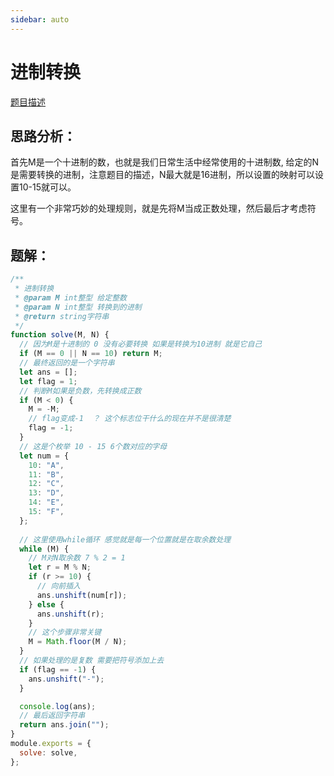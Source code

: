 ```yaml
---
sidebar: auto
---
```


# 进制转换

[题目描述](https://www.nowcoder.com/practice/2cc32b88fff94d7e8fd458b8c7b25ec1?tpId=117&tqId=37836&rp=1&ru=/exam/oj&qru=/exam/oj&sourceUrl=%2Fexam%2Foj%3Fpage%3D1%26pageSize%3D50%26search%3D%26tab%3D%25E7%25AE%2597%25E6%25B3%2595%25E7%25AF%2587%26topicId%3D117&difficulty=undefined&judgeStatus=undefined&tags=&title=)

## 思路分析：

首先M是一个十进制的数，也就是我们日常生活中经常使用的十进制数, 给定的N是需要转换的进制，注意题目的描述，N最大就是16进制，所以设置的映射可以设置10-15就可以。

这里有一个非常巧妙的处理规则，就是先将M当成正数处理，然后最后才考虑符号。


## 题解：
```js
/**
 * 进制转换
 * @param M int整型 给定整数
 * @param N int整型 转换到的进制
 * @return string字符串
 */
function solve(M, N) {
  // 因为M是十进制的 0 没有必要转换 如果是转换为10进制 就是它自己
  if (M == 0 || N == 10) return M;
  // 最终返回的是一个字符串
  let ans = [];
  let flag = 1;
  // 判断M如果是负数，先转换成正数
  if (M < 0) {
    M = -M;
    // flag变成-1  ？ 这个标志位干什么的现在并不是很清楚
    flag = -1;
  }
  // 这是个枚举 10 - 15 6个数对应的字母
  let num = {
    10: "A",
    11: "B",
    12: "C",
    13: "D",
    14: "E",
    15: "F",
  };
  
  // 这里使用while循环 感觉就是每一个位置就是在取余数处理 
  while (M) {
    // M对N取余数 7 % 2 = 1 
    let r = M % N;
    if (r >= 10) { 
      // 向前插入
      ans.unshift(num[r]);
    } else {
      ans.unshift(r);
    }
    // 这个步骤非常关键
    M = Math.floor(M / N);
  }
  // 如果处理的是复数 需要把符号添加上去
  if (flag == -1) {
    ans.unshift("-");
  }

  console.log(ans);
  // 最后返回字符串
  return ans.join("");
}
module.exports = {
  solve: solve,
};
```